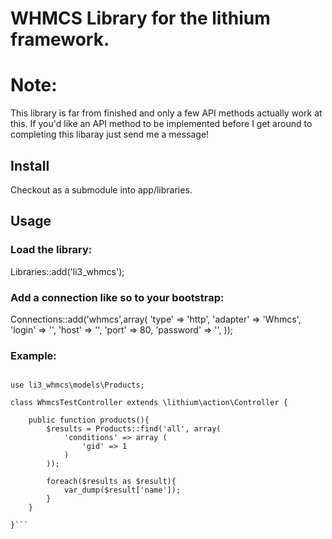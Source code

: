 # WHMCS Library for the lithium framework.

# Note: 
This library is far from finished and only a few API methods actually work at this. If you'd like an API method to be implemented before I get around to completing this libaray just send me a message!

## Install
Checkout as a submodule into app/libraries.

## Usage

### Load the library:

Libraries::add('li3_whmcs');

### Add a connection like so to your bootstrap:

Connections::add('whmcs',array(
    'type' => 'http',
    'adapter' => 'Whmcs',
    'login' => '<username>',
    'host' => '<url>',
    'port' => 80,
    'password' => '<password>',
));

### Example:

```namespace app\controllers;

use li3_whmcs\models\Products;

class WhmcsTestController extends \lithium\action\Controller {
    
    public function products(){
        $results = Products::find('all', array(
            'conditions' => array (
                'gid' => 1
            )
        ));

        foreach($results as $result){
            var_dump($result['name']);
        }
    }
    
}```